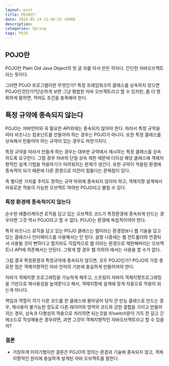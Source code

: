 ```yaml
---
layout: post
title: POJO란?
date: 2019-05-24 12:46:32 +0900
description:
categories: Spring
tags: POJO
---
```


## POJO란

POJO란 Plain Old Java Object의 첫 글 자를 따서 만든 약자다. 간단한 자바오브젝트라는 뜻이다.

그러면 POJO 프로그램이란 무엇인가? 특정 프레임워크의 클래스를 상속하지 않으면 POJO인것인가?단순하게 보면 그냥 평범한 자바 오브젝트라고 할 수 있지만, 좀 더 명확하게 말하면, 적어도 조건을 충족해야 한다.

## 특정 규약에 종속되지 않는다

POJO는 자바언어와 꼭 필요한 API외에는 종속되지 않아야 한다. 따라서 특정 규약을 따라 비즈니스 컴포넌트를 만들어야 하는 경우는 POJO가 아니다. 또한 특정 클래스를 상속해서 만들어야 하는 규약이 있는 경우도 마찬가지다.


특정 규약을 따라서 만들게 하는 경우는 대부분 규약에서 제시하는 특정 클래스를 상속하도록 요구한다. 그럴 경우 자바의 단일 상속 제한 때문에 더이상 해당 클래스에 객체지향적인 설계 기법을 적용하기가 어려워지는 문제가 생긴다. 또한 규약이 적용된 환경에 종속적이 되기 때문에 다른 환경으로 이전이 힘들다는 문제점이 있다.
     	

즉 별다른 가치를 주지도 못하는 규약 따위에 종속되지 않아야 하고, 객체지향 설계에서 자유로운 적용이 가능한 오브젝트 여야만 POJO라고 불릴 수 있다.


### 특정 환경에 종속적이지 않는다

순수한 애플리케이션 로직을 담고 있는 오브젝트 코드가 특정환경에 종속되게 만드는 경우라면 그것 역시 POJO라고 할 수 없다. POJO는 환경에 독립적이어야 한다.


특히 비즈니스 로직을 담고 있는 POJO 클래스는 웹이라는 환경정보나 웹 기술을 담고 있는 클래스나 인터페이스를 사용해서는 안 된다. 설령 나중에는 웹 컨트롤러와 연결되서 사용될 것이 뻔하다고 할지라도 직접적으로 웹 이라는 환경으로 제한해버리는 오브젝트나 API에 의존해서는 안된다. 그렇게 할 경우 웹 의외의 에서는 사용을 할 수가 없다.


그럼 결국 특정환경과 특정규약에 종속되지 않으면, 모두 POJO인가?
POJO의 가장 중요한 점은 객체지향적인 자바 언어의 기본에 충실하게 만들어져야 한다.

자바가 객체지향 프로그래밍을 가능하게 해주고, 스프링이 자바의 객체지향프로그래밍을 기반으로 재사용성을 높여준다고 해서, 객체지향에 설계에 맞게 자동으로 적용이 되는게 아니다. 

책임과 역할이 각기 다른 코드를 한 클래스에 몰아넣어 덩치 큰 만능 클래스로 만드는 경우, 재사용이 불가능한 정도로 다른 레이어와 영역의 코드와 강한 결합을 가지고 만들어지는 경우, 상속과 다형성의 적용으로 처리하면 되는것을 if/switch문이 가득 찬 길고 긴 메소드로 작성해놓은 경우라면, 과연 그것이 객체지향적인 자바오브젝트라고 할 수 있을까?


### 결론

* 거창하게 이야기했지만 결론은 POJO의 정의는 환경과 기술에 종속되지 않고, 객체지향적인 원리에 충실하게 설계된 자바 오브젝트를 말한다.
